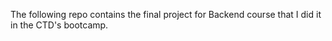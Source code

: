 The following repo contains the final project for 
Backend course that I did it in the CTD's bootcamp.
